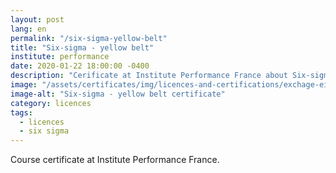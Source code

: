 ```yaml
---
layout: post
lang: en
permalink: "/six-sigma-yellow-belt"
title: "Six-sigma - yellow belt"
institute: performance
date: 2020-01-22 18:00:00 -0400
description: "Cerificate at Institute Performance France about Six-sigma - yellow belt."
image: "/assets/certificates/img/licences-and-certifications/exchage-eigsi/six-sigma-yellow-belt.jpg"
image-alt: "Six-sigma - yellow belt certificate"
category: licences
tags:
  - licences
  - six sigma
---
```


Course certificate at Institute Performance France.
